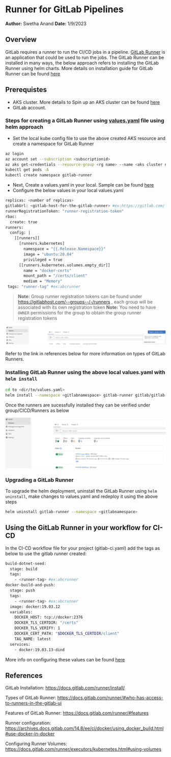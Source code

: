# Runner for GitLab Pipelines

**Author:** Swetha Anand
**Date:** 1/9/2023

## Overview

GitLab requires a runner to run the CI/CD jobs in a pipeline. [GitLab Runner](https://docs.gitlab.com/runner/) is an application that could be used to run the jobs. The GitLab Runner can be installed in many ways, the below approach refers to installing the GitLab Runner using helm charts. More details on installation guide for GitLab Runner can be found [here](https://docs.gitlab.com/runner/install/kubernetes.html)

## Prerequistes

- AKS cluster. More details to Spin up an AKS cluster can be found [here](https://learn.microsoft.com/en-us/azure/aks/learn/quick-kubernetes-deploy-portal?tabs=azure-cli)
- GitLab account.

### Steps for creating a GitLab Runner using [values.yaml](https://docs.gitlab.com/runner/install/kubernetes.html#configuring-gitlab-runner-using-the-helm-chart) file using helm approach

- Set the local kube config file to use the above created AKS resource and create a namespace for GitLab Runner

```bash
az login
az account set --subscription <subscriptionid>
az aks get-credentials --resource-group <rg name> --name <aks cluster name>
kubectl get pods -A
kubectl create namespace gitlab-runner
```

- Next, Create a values.yaml in your local. Sample can be found [here](https://gitlab.com/gitlab-org/charts/gitlab-runner/-/blob/main/values.yaml)
- Configure the below values in your local values.yaml

```bash
replicas: <number of replicas>
gitlabUrl: <gitlab-host-for-the-gitlab-runner> #ex:https://gitlab.com/
runnerRegistrationToken: "runner-registration-token"
rbac:
  create: true
runners:
  config: |
    [[runners]]
      [runners.kubernetes]
        namespace = "{{.Release.Namespace}}"
        image = "ubuntu:20.04"
        privileged = true
      [[runners.kubernetes.volumes.empty_dir]]
        name = "docker-certs"
        mount_path = "/certs/client"
        medium = "Memory"
 tags: "runner-tag" #ex:abcrunner
```

> **Note:**  Group runner registration tokens can be found under <https://gitlabhost.com/--groups--/-/runners> , each group will be associated with its own registration token
> **Note:**  You need to have `OWNER` permissions for the group to obtain the group runner registration tokens

![img](../assets/gitlab-runner-01.png)

Refer to the link in references below for more information on types of GitLab Runners.

### Installing GitLab Runner using the above local values.yaml with `helm install`

``` bash
cd to <dir/to/values.yaml>
helm install --namespace <gitlabnamespace> gitlab-runner gitlab/gitlab-runner -f values.yaml
```

Once the runners are sucessfully installed they can be verified under group/CICD/Runners as below

![img](../assets/gitlab-runner-02.png)

### Upgrading a GitLab Runner

To upgrade the helm deployment, uninstall the GitLab Runner using `helm uninstall`, make changes to values.yaml and redeploy it using the above steps

```bash
helm uninstall gitlab-runner --namespace <gitlabnamespace>
```

## Using the GitLab Runner in your workflow for CI-CD

In the CI-CD workflow file for your project (gitlab-ci.yaml) add the tags as below to use the gitlab runner created:

```bash
build-dotnet-seed:
  stage: build
  tags:
    - <runner-tag> #ex:abcrunner
docker-build-and-push:
  stage: push
  tags:
    - <runner-tag> #ex:abcrunner
  image: docker:19.03.12
  variables:
    DOCKER_HOST: tcp://docker:2376
    DOCKER_TLS_CERTDIR: "/certs"
    DOCKER_TLS_VERIFY: 1
    DOCKER_CERT_PATH: "$DOCKER_TLS_CERTDIR/client"
    TAG_NAME: latest
  services:
    - docker:19.03.13-dind
```

More info on configuring these values can be found [here](https://archives.docs.gitlab.com/14.8/ee/ci/docker/using_docker_build.html#use-docker-in-docker)

## References

GitLab Installation: <https://docs.gitlab.com/runner/install/>

Types of GitLab Runner: <https://docs.gitlab.com/runner/#who-has-access-to-runners-in-the-gitlab-ui>

Features of GitLab Runner: <https://docs.gitlab.com/runner/#features>

Runner configuration: <https://archives.docs.gitlab.com/14.8/ee/ci/docker/using_docker_build.html#use-docker-in-docker>

Configuring Runner Volumes: <https://docs.gitlab.com/runner/executors/kubernetes.html#using-volumes>
